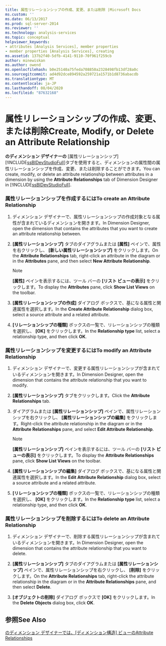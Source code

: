 ```yaml
---
title: 属性リレーションシップの作成、変更、または削除 |Microsoft Docs
ms.custom: ''
ms.date: 06/13/2017
ms.prod: sql-server-2014
ms.reviewer: ''
ms.technology: analysis-services
ms.topic: conceptual
helpviewer_keywords:
- attributes [Analysis Services], member properties
- member properties [Analysis Services], creating
ms.assetid: 137b2f40-5dfb-4141-9110-70f961f259cb
author: minewiskan
ms.author: owend
ms.openlocfilehash: b0e25140a75feda708850a2328498fb13df28a0c
ms.sourcegitcommit: ad4d92dce894592a259721a1571b1d8736abacdb
ms.translationtype: MT
ms.contentlocale: ja-JP
ms.lasthandoff: 08/04/2020
ms.locfileid: "87632168"
---
```

# <a name="create-modify-or-delete-an-attribute-relationship"></a><span data-ttu-id="444bb-102">属性リレーションシップの作成、変更、または削除</span><span class="sxs-lookup"><span data-stu-id="444bb-102">Create, Modify, or Delete an Attribute Relationship</span></span>
  <span data-ttu-id="444bb-103">**のディメンション デザイナーの** [属性リレーションシップ] [!INCLUDE[ssBIDevStudioFull](../../includes/ssbidevstudiofull-md.md)]タブを使用すると、ディメンションの属性間の属性リレーションシップを作成、変更、または削除することができます。</span><span class="sxs-lookup"><span data-stu-id="444bb-103">You can create, modify, or delete an attribute relationship between attributes in a dimension by using the **Attribute Relationships** tab of Dimension Designer in [!INCLUDE[ssBIDevStudioFull](../../includes/ssbidevstudiofull-md.md)].</span></span>  
  
### <a name="to-create-an-attribute-relationship"></a><span data-ttu-id="444bb-104">属性リレーションシップを作成するには</span><span class="sxs-lookup"><span data-stu-id="444bb-104">To create an Attribute Relationship</span></span>  
  
1.  <span data-ttu-id="444bb-105">ディメンション デザイナーで、属性リレーションシップの作成対象となる属性が含まれているディメンションを開きます。</span><span class="sxs-lookup"><span data-stu-id="444bb-105">In Dimension Designer, open the dimension that contains the attributes that you want to create an attribute relationship between.</span></span>  
  
2.  <span data-ttu-id="444bb-106">**[属性リレーションシップ]** タブのダイアグラムまたは **[属性]** ペインで、属性を右クリックし、 **[新しい属性リレーションシップ]** をクリックします。</span><span class="sxs-lookup"><span data-stu-id="444bb-106">On the **Attribute Relationships** tab, right-click an attribute in the diagram or in the **Attributes** pane, and then select **New Attribute Relationship**.</span></span>  
  
    > [!NOTE]  
    >  <span data-ttu-id="444bb-107">**[属性]** ペインを表示するには、ツール バーの **[リスト ビューの表示]** をクリックします。</span><span class="sxs-lookup"><span data-stu-id="444bb-107">To display the **Attributes** pane, click **Show List Views** on the toolbar.</span></span>  
  
3.  <span data-ttu-id="444bb-108">**[属性リレーションシップの作成]** ダイアログ ボックスで、基になる属性と関連属性を選択します。</span><span class="sxs-lookup"><span data-stu-id="444bb-108">In the **Create Attribute Relationship** dialog box, select a source attribute and a related attribute.</span></span>  
  
4.  <span data-ttu-id="444bb-109">**[リレーションシップの種類]** ボックスの一覧で、リレーションシップの種類を選択し、 **[OK]** をクリックします。</span><span class="sxs-lookup"><span data-stu-id="444bb-109">In the **Relationship type** list, select a relationship type, and then click **OK**.</span></span>  
  
### <a name="to-modify-an-attribute-relationship"></a><span data-ttu-id="444bb-110">属性リレーションシップを変更するには</span><span class="sxs-lookup"><span data-stu-id="444bb-110">To modify an Attribute Relationship</span></span>  
  
1.  <span data-ttu-id="444bb-111">ディメンション デザイナーで、変更する属性リレーションシップが含まれているディメンションを開きます。</span><span class="sxs-lookup"><span data-stu-id="444bb-111">In Dimension Designer, open the dimension that contains the attribute relationship that you want to modify.</span></span>  
  
2.  <span data-ttu-id="444bb-112">**[属性リレーションシップ]** タブをクリックします。</span><span class="sxs-lookup"><span data-stu-id="444bb-112">Click the **Attribute Relationships** tab.</span></span>  
  
3.  <span data-ttu-id="444bb-113">ダイアグラムまたは **[属性リレーションシップ]** ペインで、属性リレーションシップを右クリックし、 **[属性リレーションシップの編集]** をクリックします。</span><span class="sxs-lookup"><span data-stu-id="444bb-113">Right-click the attribute relationship in the diagram or in the **Attribute Relationships** pane, and select **Edit Attribute Relationship**.</span></span>  
  
    > [!NOTE]  
    >  <span data-ttu-id="444bb-114">**[属性リレーションシップ]** ペインを表示するには、ツール バーの **[リスト ビューの表示]** をクリックします。</span><span class="sxs-lookup"><span data-stu-id="444bb-114">To display the **Attribute Relationships** pane, click **Show List Views** on the toolbar.</span></span>  
  
4.  <span data-ttu-id="444bb-115">**[属性リレーションシップの編集]** ダイアログ ボックスで、基になる属性と関連属性を選択します。</span><span class="sxs-lookup"><span data-stu-id="444bb-115">In the **Edit Attribute Relationship** dialog box, select a source attribute and a related attribute.</span></span>  
  
5.  <span data-ttu-id="444bb-116">**[リレーションシップの種類]** ボックスの一覧で、リレーションシップの種類を選択し、 **[OK]** をクリックします。</span><span class="sxs-lookup"><span data-stu-id="444bb-116">In the **Relationship type** list, select a relationship type, and then click **OK**.</span></span>  
  
### <a name="to-delete-an-attribute-relationship"></a><span data-ttu-id="444bb-117">属性リレーションシップを削除するには</span><span class="sxs-lookup"><span data-stu-id="444bb-117">To delete an Attribute Relationship</span></span>  
  
1.  <span data-ttu-id="444bb-118">ディメンション デザイナーで、削除する属性リレーションシップが含まれているディメンションを開きます。</span><span class="sxs-lookup"><span data-stu-id="444bb-118">In Dimension Designer, open the dimension that contains the attribute relationship that you want to delete.</span></span>  
  
2.  <span data-ttu-id="444bb-119">**[属性リレーションシップ]** タブのダイアグラムまたは **[属性リレーションシップ]** ペインで、属性リレーションシップを右クリックし、 **[削除]** をクリックします。</span><span class="sxs-lookup"><span data-stu-id="444bb-119">On the **Attribute Relationships** tab, right-click the attribute relationship in the diagram or in the **Attribute Relationships** pane, and then select **Delete**.</span></span>  
  
3.  <span data-ttu-id="444bb-120">**[オブジェクトの削除]** ダイアログ ボックスで **[OK]** をクリックします。</span><span class="sxs-lookup"><span data-stu-id="444bb-120">In the **Delete Objects** dialog box, click **OK**.</span></span>  
  
## <a name="see-also"></a><span data-ttu-id="444bb-121">参照</span><span class="sxs-lookup"><span data-stu-id="444bb-121">See Also</span></span>  
 <span data-ttu-id="444bb-122">[のディメンション デザイナーでは、[ディメンション構造] ビューの](../multidimensional-models-olap-logical-dimension-objects/attribute-relationships.md)</span><span class="sxs-lookup"><span data-stu-id="444bb-122">[Attribute Relationships](../multidimensional-models-olap-logical-dimension-objects/attribute-relationships.md)</span></span>  
  
  

